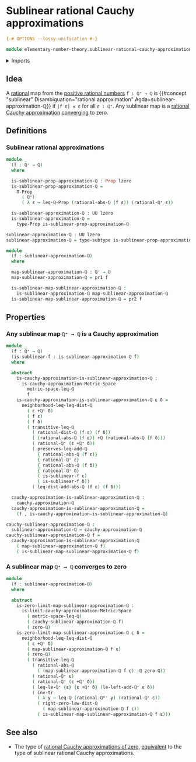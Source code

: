 # Sublinear rational Cauchy approximations

```agda
{-# OPTIONS --lossy-unification #-}

module elementary-number-theory.sublinear-rational-cauchy-approximations where
```

<details><summary>Imports</summary>

```agda
open import elementary-number-theory.absolute-value-rational-numbers
open import elementary-number-theory.addition-rational-numbers
open import elementary-number-theory.difference-rational-numbers
open import elementary-number-theory.distance-rational-numbers
open import elementary-number-theory.inequality-rational-numbers
open import elementary-number-theory.nonnegative-rational-numbers
open import elementary-number-theory.positive-rational-numbers
open import elementary-number-theory.rational-numbers

open import foundation.dependent-pair-types
open import foundation.propositions
open import foundation.subtypes
open import foundation.transport-along-identifications
open import foundation.universe-levels

open import metric-spaces.cauchy-approximations-metric-spaces
open import metric-spaces.convergent-cauchy-approximations-metric-spaces
open import metric-spaces.metric-space-of-rational-numbers
open import metric-spaces.metric-spaces
open import metric-spaces.rational-cauchy-approximations
```

</details>

## Idea

A [rational](elementary-number-theory.rational-numbers.md) map from the
[positive rational numbers](elementary-number-theory.positive-rational-numbers.md)
`f : ℚ⁺ → ℚ` is
{{#concept "sublinear" Disambiguation="rational approximation" Agda=sublinear-approximation-ℚ}}
if `|f ε| ≤ ε` for all `ε : ℚ⁺`. Any sublinear map is a
[rational Cauchy approximation](metric-spaces.rational-cauchy-approximations.md)
[converging](metric-spaces.convergent-cauchy-approximations-metric-spaces.md) to
zero.

## Definitions

### Sublinear rational approximations

```agda
module _
  (f : ℚ⁺ → ℚ)
  where

  is-sublinear-prop-approximation-ℚ : Prop lzero
  is-sublinear-prop-approximation-ℚ =
    Π-Prop
      ( ℚ⁺)
      ( λ ε → leq-ℚ-Prop (rational-abs-ℚ (f ε)) (rational-ℚ⁺ ε))

  is-sublinear-approximation-ℚ : UU lzero
  is-sublinear-approximation-ℚ =
    type-Prop is-sublinear-prop-approximation-ℚ

sublinear-approximation-ℚ : UU lzero
sublinear-approximation-ℚ = type-subtype is-sublinear-prop-approximation-ℚ

module _
  (f : sublinear-approximation-ℚ)
  where

  map-sublinear-approximation-ℚ : ℚ⁺ → ℚ
  map-sublinear-approximation-ℚ = pr1 f

  is-sublinear-map-sublinear-approximation-ℚ :
    is-sublinear-approximation-ℚ map-sublinear-approximation-ℚ
  is-sublinear-map-sublinear-approximation-ℚ = pr2 f
```

## Properties

### Any sublinear map `ℚ⁺ → ℚ` is a Cauchy approximation

```agda
module _
  (f : ℚ⁺ → ℚ)
  (is-sublinear-f : is-sublinear-approximation-ℚ f)
  where

  abstract
    is-cauchy-approximation-is-sublinear-approximation-ℚ :
      is-cauchy-approximation-Metric-Space
        metric-space-leq-ℚ
        f
    is-cauchy-approximation-is-sublinear-approximation-ℚ ε δ =
      neighborhood-leq-leq-dist-ℚ
        ( ε +ℚ⁺ δ)
        ( f ε)
        ( f δ)
        ( transitive-leq-ℚ
          ( rational-dist-ℚ (f ε) (f δ))
          ( (rational-abs-ℚ (f ε)) +ℚ (rational-abs-ℚ (f δ)))
          ( rational-ℚ⁺ (ε +ℚ⁺ δ))
          ( preserves-leq-add-ℚ
            { rational-abs-ℚ (f ε)}
            { rational-ℚ⁺ ε}
            { rational-abs-ℚ (f δ)}
            { rational-ℚ⁺ δ}
            ( is-sublinear-f ε)
            ( is-sublinear-f δ))
          ( leq-dist-add-abs-ℚ (f ε) (f δ)))

  cauchy-approximation-is-sublinear-approximation-ℚ :
    cauchy-approximation-ℚ
  cauchy-approximation-is-sublinear-approximation-ℚ =
    (f , is-cauchy-approximation-is-sublinear-approximation-ℚ)

cauchy-sublinear-approximation-ℚ :
  sublinear-approximation-ℚ → cauchy-approximation-ℚ
cauchy-sublinear-approximation-ℚ f =
  cauchy-approximation-is-sublinear-approximation-ℚ
    ( map-sublinear-approximation-ℚ f)
    ( is-sublinear-map-sublinear-approximation-ℚ f)
```

### A sublinear map `ℚ⁺ → ℚ` converges to zero

```agda
module _
  (f : sublinear-approximation-ℚ)
  where

  abstract
    is-zero-limit-map-sublinear-approximation-ℚ :
      is-limit-cauchy-approximation-Metric-Space
        ( metric-space-leq-ℚ)
        ( cauchy-sublinear-approximation-ℚ f)
        ( zero-ℚ)
    is-zero-limit-map-sublinear-approximation-ℚ ε δ =
      neighborhood-leq-leq-dist-ℚ
        ( ε +ℚ⁺ δ)
        ( map-sublinear-approximation-ℚ f ε)
        ( zero-ℚ)
        ( transitive-leq-ℚ
          ( rational-abs-ℚ
            ( (map-sublinear-approximation-ℚ f ε) -ℚ zero-ℚ))
          ( rational-ℚ⁺ ε)
          ( rational-ℚ⁺ (ε +ℚ⁺ δ))
          ( leq-le-ℚ⁺ {ε} {ε +ℚ⁺ δ} (le-left-add-ℚ⁺ ε δ))
          ( inv-tr
            ( λ y → leq-ℚ (rational-ℚ⁰⁺ y) (rational-ℚ⁺ ε))
            ( right-zero-law-dist-ℚ
              ( map-sublinear-approximation-ℚ f ε))
            ( is-sublinear-map-sublinear-approximation-ℚ f ε)))
```

## See also

- The type of
  [rational Cauchy approximations of zero](metric-spaces.rational-cauchy-approximations-of-zero.md),
  [equivalent](foundation.equivalences.md) to the type of sublinear rational
  Cauchy approximations.
